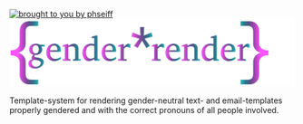 [![brought to you by phseiff](https://phseiff.com/images/brought-to-you-by-phseiff.svg)](https://github.com/phseiff)
![{gender\*render}](images/title.svg)

Template-system for rendering gender-neutral text- and email-templates properly gendered and with the correct pronouns of all people involved.
